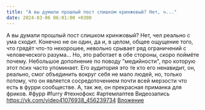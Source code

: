 ```yaml
---
title: "А вы думали прошлый пост слишком кринжовый? Нет, ч..."
date: 2024-03-06 06:01:00 +0300
---
```


А вы думали прошлый пост слишком кринжовый? Нет, чел реально с ума сходит.
Конечно не он один, да и, в целом, общее ощущение того, что грядёт что-то нехорошее, невольно срывает ряд ограничений с человеческого разума... Но, это работает в обе стороны, скоро поймёте почему.
Небольшое дополнение по поводу "медийности", про которую этот псих часто упоминает. Его аудитория это те кто его ненавидит, он, реально, смог объединить вокруг себя не мало людей, но, только потому, что он является сосредоточением почти всей мерзости что есть в фурри сообществе. А, так же, он прекрасная приманка для фриков.
#фурр #furry #технофокс #артемлаптев
Видеозапись
<a class="vk-attach" href="https://vk.com/video41076938_456239734">https://vk.com/video41076938_456239734</a>
<a class="vk-attach" href="https://vk.com/video41076938_456239734">Вложение</a>
